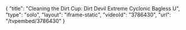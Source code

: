 {
    "title": "Cleaning the Dirt Cup: Dirt Devil Extreme Cyclonic Bagless U",
    "type": "solo",
    "layout": "iframe-static",
    "videoId": "3786430",
    "url": "\/tvpembed\/3786430"
}